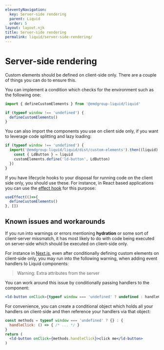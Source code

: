 ```yaml
---
eleventyNavigation:
  key: Server-side rendering
  parent: Liquid
  order: 5
layout: layout.njk
title: Server-side rendering
permalink: liquid/server-side-rendering/
---
```



# Server-side rendering

Custom elements should be defined on client-side only. There are a couple of things you can do to ensure this.

You can implement a condition which checks for the environment such as the following one:

```js
import { defineCustomElements } from '@emdgroup-liquid/liquid'

if (typeof window !== 'undefined') {
  defineCustomElements()
}
```

You can also import the components you use on client side only, if you want to leverage code splitting and lazy loading:

```js
if (typeof window !== 'undefined') {
  import('@emdgroup-liquid/liquid/dist/custom-elements').then((liquid) => {
    const { LdButton } = liquid
    customElements.define('ld-button', LdButton)
  })
}
```

If you have lifecycle hooks to your disposal for running code on the client side only, you should use these. For instance, in React based applications you can use the [effect hook](https://reactjs.org/docs/hooks-effect.html) for this purpose:

```js
useEffect(()=>{
  defineCustomElements()
}, [])
```

## Known issues and workarounds

If you run into warnings or errors mentioning **hydration** or some sort of client-server missmatch, it has most likely to do with code being executed on server-side which should be executed on client-side only.

For instance in [Next.js](https://nextjs.org/), even after conditionally defining custom elements on client-side only, you may run into the following warning, when adding event handlers to Liquid components:

> Warning: Extra attributes from the server

You can work around this issue by conditionally passing handlers to the component:
```jsx
<ld-button onClick={typeof window === 'undefined' ? undefined : handleClick}>click me</ld-button>
```

For convenience, you can create a conditional object which holds all your handlers on client-side and then reference your handlers via that object:

```jsx
const methods = typeof window === 'undefined' ? {} : {
  handleClick: () => { /* ... */ }
}
return (
  <ld-button onClick={methods.handleClick}>click me</ld-button>
)
```

<docs-page-nav prev-href="liquid/type-checking-and-intellisense/"></docs-page-nav>